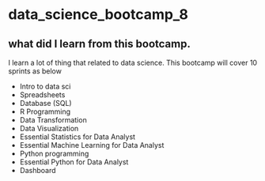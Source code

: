 # data_science_bootcamp_8

## what did I learn from this bootcamp. 
I learn a lot of thing that related to data science. This bootcamp will cover 10 sprints as below

- Intro to data sci
- Spreadsheets
- Database (SQL)
- R Programming
- Data Transformation
- Data Visualization
- Essential Statistics for Data Analyst
- Essential Machine Learning for Data Analyst
- Python programming
- Essential Python for Data Analyst
- Dashboard

